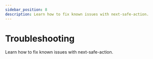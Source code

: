 ```yaml
---
sidebar_position: 8
description: Learn how to fix known issues with next-safe-action.
---
```


# Troubleshooting

Learn how to fix known issues with next-safe-action.